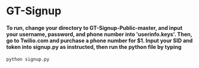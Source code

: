 # GT-Signup
#### To run, change your directory to GT-Signup-Public-master, and input your username, password, and phone number into 'userinfo.keys'. Then, go to Twilio.com and purchase a phone number for $1. Input your SID and token into signup.py as instructed, then run the python file by typing 


```
python signup.py
```
